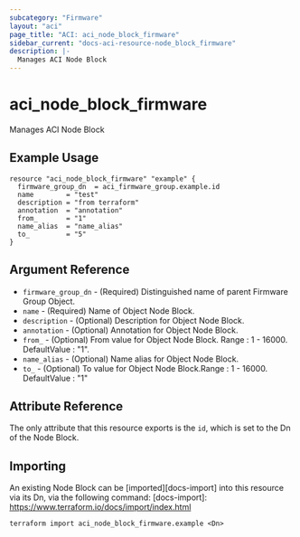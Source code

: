 ```yaml
---
subcategory: "Firmware"
layout: "aci"
page_title: "ACI: aci_node_block_firmware"
sidebar_current: "docs-aci-resource-node_block_firmware"
description: |-
  Manages ACI Node Block
---
```


# aci_node_block_firmware #
Manages ACI Node Block

## Example Usage ##

```hcl
resource "aci_node_block_firmware" "example" {
  firmware_group_dn  = aci_firmware_group.example.id
  name        = "test"
  description = "from terraform"
  annotation  = "annotation"
  from_       = "1"
  name_alias  = "name_alias"
  to_         = "5"
}
```
## Argument Reference ##
* `firmware_group_dn` - (Required) Distinguished name of parent Firmware Group Object.
* `name` - (Required) Name of Object Node Block.
* `description` - (Optional) Description for Object Node Block.
* `annotation` - (Optional) Annotation for Object Node Block.
* `from_` - (Optional) From value for Object Node Block. Range : 1 - 16000. DefaultValue : "1".
* `name_alias` - (Optional) Name alias for Object Node Block.
* `to_` - (Optional) To value for Object Node Block.Range : 1 - 16000. DefaultValue : "1"



## Attribute Reference

The only attribute that this resource exports is the `id`, which is set to the
Dn of the Node Block.

## Importing ##

An existing Node Block can be [imported][docs-import] into this resource via its Dn, via the following command:
[docs-import]: https://www.terraform.io/docs/import/index.html


```
terraform import aci_node_block_firmware.example <Dn>
```
